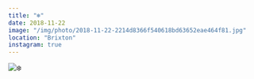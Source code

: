 ```yaml
---
title: "❄️"
date: 2018-11-22
image: "/img/photo/2018-11-22-2214d8366f540618bd63652eae464f81.jpg"
location: "Brixton"
instagram: true
---
```


![❄️](/img/photo/2018-11-22-2214d8366f540618bd63652eae464f81.jpg)
